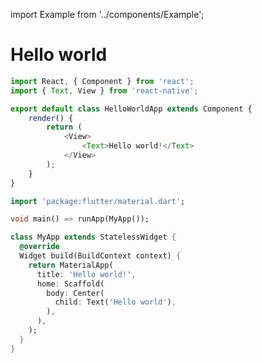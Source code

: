 import Example from '../components/Example';

# Hello world

<Example reactnative>

```js
import React, { Component } from 'react';
import { Text, View } from 'react-native';

export default class HelloWorldApp extends Component {
    render() {
        return (
            <View>
                <Text>Hello world!</Text>
            </View>
        );
    }
}
```

</Example>

<Example flutter>

```dart
import 'package:flutter/material.dart';

void main() => runApp(MyApp());

class MyApp extends StatelessWidget {
  @override
  Widget build(BuildContext context) {
    return MaterialApp(
      title: 'Hello world!',
      home: Scaffold(
        body: Center(
          child: Text('Hello world'),
        ),
      ),
    );
  }
}
```

</Example>
